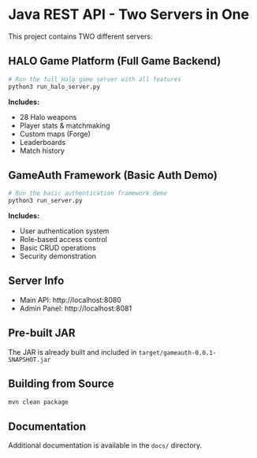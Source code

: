 # Java REST API - Two Servers in One

This project contains TWO different servers:

## HALO Game Platform (Full Game Backend)

```bash
# Run the full Halo game server with all features
python3 run_halo_server.py
```

**Includes:**
- 28 Halo weapons
- Player stats & matchmaking
- Custom maps (Forge)
- Leaderboards
- Match history

## GameAuth Framework (Basic Auth Demo)

```bash
# Run the basic authentication framework demo
python3 run_server.py
```

**Includes:**
- User authentication system
- Role-based access control
- Basic CRUD operations
- Security demonstration

## Server Info
- Main API: http://localhost:8080
- Admin Panel: http://localhost:8081

## Pre-built JAR
The JAR is already built and included in `target/gameauth-0.0.1-SNAPSHOT.jar`

## Building from Source
```bash
mvn clean package
```

## Documentation

Additional documentation is available in the `docs/` directory.

